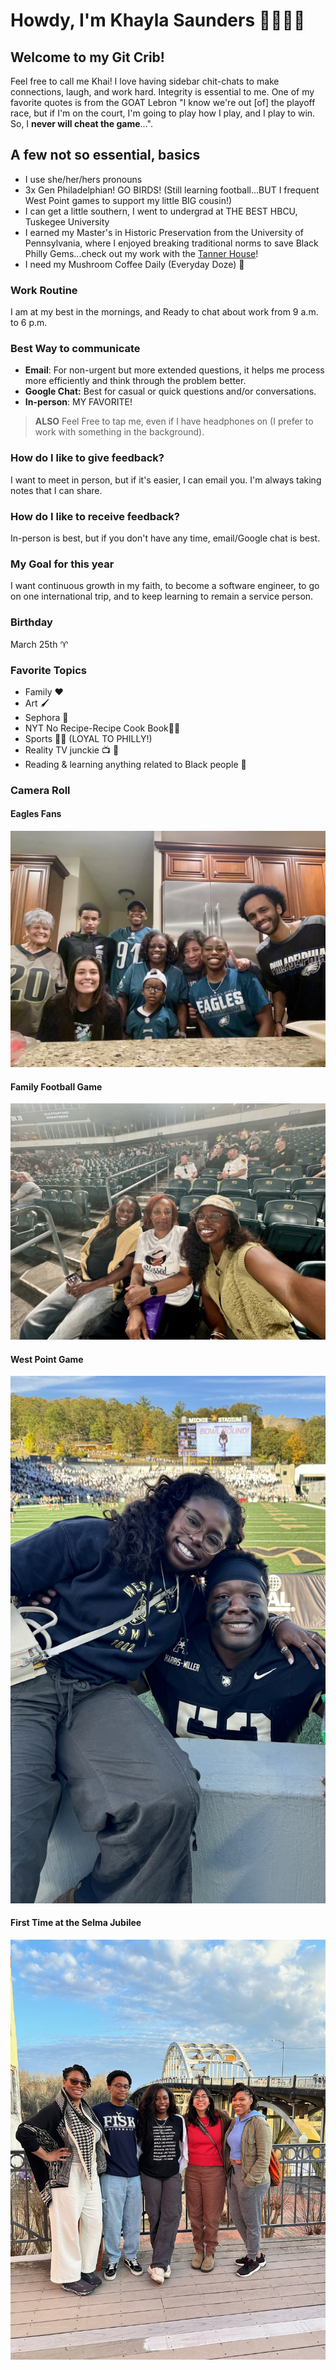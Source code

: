 # **Howdy, I'm Khayla Saunders** 🤠👩🏾‍💻  
## Welcome to my Git Crib! 
Feel free to call me Khai! I love having sidebar chit-chats to make connections, laugh, and work hard. Integrity is essential to me. One of my favorite quotes is from the GOAT Lebron "I know we're out [of]  the playoff race, but if I'm on the court, I'm going to play how I play, and I play to win. So, I **never will cheat the game**...".
## A few not so essential, basics
- I use she/her/hers pronouns
- 3x Gen Philadelphian! GO BIRDS! (Still learning football...BUT I frequent West Point games to support my little BIG cousin!)
- I can get a little southern, I went to undergrad at THE BEST HBCU, Tuskegee University
- I earned my Master's in  Historic Preservation from the University of Pennsylvania, where I enjoyed breaking traditional norms to save Black Philly Gems...check out my work with the [Tanner House](https://www.inquirer.com/arts/tanner-house-community-outreach-report-20240910.html)!
- I need my Mushroom Coffee Daily (Everyday Doze) 🍄
  
### Work Routine
I am at my best in the mornings, and Ready to chat about work from 9 a.m. to 6 p.m.
### Best Way to communicate 
- **Email**: For non-urgent but more extended questions, it helps me process more efficiently and think through the problem better.
- **Google Chat:** Best for casual or quick questions and/or conversations.
- **In-person**: MY FAVORITE!
>  **ALSO** Feel Free to tap me, even if I have headphones on (I prefer to work with something in the background).
### How do I like to give feedback? 
I want to meet in person, but if it's easier, I can email you. I'm always taking notes that I can share.
### How do I like to receive feedback? 
In-person is best, but if you don't have any time, email/Google chat is best. 
### My Goal for this year 
I want continuous growth in my faith, to become a software engineer, to go on one international trip, and to keep learning to remain a service person.
### Birthday 
March 25th ♈
### Favorite Topics
- Family ❤️
- Art 🖌️
- Sephora 🩶
- NYT No Recipe-Recipe Cook Book🧑‍🍳
- Sports 🏈🏀 (LOYAL TO PHILLY!)
- Reality TV junckie 📺 🫣
- Reading & learning anything related to Black people 🖤
### Camera Roll 
#### Eagles Fans 
![Eagles Fans](EAGLES.jpeg)
#### Family Football Game
![Family Football Game](TU.jpeg)
#### West Point Game
![West Point Game](WP.jpeg)
#### First Time at the Selma Jubilee
![Selma](CPCRS.JPG)

